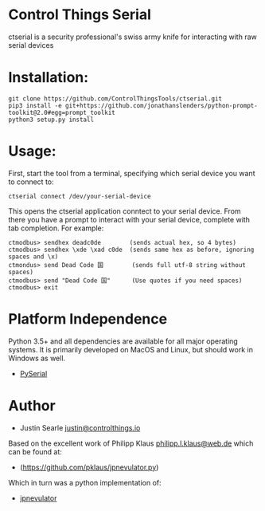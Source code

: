 # Control Things Serial

ctserial is a security professional's swiss army knife for interacting with raw serial devices

# Installation:

```
git clone https://github.com/ControlThingsTools/ctserial.git
pip3 install -e git+https://github.com/jonathanslenders/python-prompt-toolkit@2.0#egg=prompt_toolkit
python3 setup.py install
```

# Usage:

First, start the tool from a terminal, specifying which serial device you want to connect to:

```
ctserial connect /dev/your-serial-device
```

This opens the ctserial application conntect to your serial device.  From there you have a prompt to interact with your serial device, complete with tab completion.  For example:

```
ctmodbus> sendhex deadc0de        (sends actual hex, so 4 bytes)
ctmodbus> sendhex \xde \xad c0de  (sends same hex as before, ignoring spaces and \x)
ctmondus> send Dead Code 国        (sends full utf-8 string without spaces)
ctmodbus> send "Dead Code 国"      (Use quotes if you need spaces)
ctmodbus> exit
```

# Platform Independence

Python 3.5+ and all dependencies are available for all major operating systems.  It is primarily developed on MacOS and Linux, but should work in Windows as well.

* [PySerial](http://pyserial.sourceforge.net/)

# Author

* Justin Searle <justin@controlthings.io>

Based on the excellent work of Philipp Klaus <philipp.l.klaus@web.de> which can be found at:

* (https://github.com/pklaus/jpnevulator.py)

Which in turn was a python implementation of:

* [jpnevulator](http://jpnevulator.snarl.nl/)
